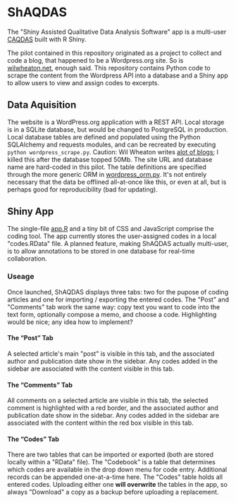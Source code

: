 # ShAQDAS

The "Shiny Assisted Qualitative Data Analysis Software" app is a
multi-user [CAQDAS] built with R Shiny.

The pilot contained in this repository originated as a project to
collect and code a blog, that happened to be a Wordpress.org site. So
is [wilwheaton.net], enough said. This repository contains Python code
to scrape the content from the Wordpress API into a database and a
Shiny app to allow users to view and assign codes to excerpts.

## Data Aquisition

The website is a WordPress.org application with a REST API. Local
storage is in a SQLite database, but would be changed to PostgreSQL in
production. Local database tables are defined and populated using the
Python SQLAlchemy and requests modules, and can be recreated by
executing `python wordpress_scrape.py`. Caution: Wil Wheaton writes
[alot of blogs]; I killed this after the database topped 50Mb. The
site URL and database name are hard-coded in this pilot. The table
definitions are specified through the more generic ORM in
[wordpress_orm.py](wordpress_orm.py). It's not entirely necessary that
the data be offlined all-at-once like this, or even at all, but is
perhaps good for reproducibility (bad for updating).

## Shiny App

The single-file [app.R](app.R) and a tiny bit of CSS and JavaScript
comprise the coding tool.  The app currently stores the user-assigned
codes in a local "codes.RData" file. A planned feature, making ShAQDAS
actually multi-user, is to allow annotations to be stored in one
database for real-time collaboration.

### Useage

Once launched, ShAQDAS displays three tabs: two for the pupose of
coding articles and one for importing / exporting the entered codes.
The "Post" and "Comments" tab work the same way: copy text you want to
code into the text form, optionally compose a memo, and choose a code.
Highlighting would be nice; any idea how to implement?

#### The “Post” Tab

A selected article's main "post" is visible in this tab, and the
associated author and publication date show in the sidebar. Any codes
added in the sidebar are associated with the content visible in this
tab.

#### The “Comments” Tab

All comments on a selected article are visible in this tab, the
selected comment is highlighted with a red border, and the associated
author and publication date show in the sidebar. Any codes added in
the sidebar are associated with the content within the red box visible
in this tab.

#### The “Codes” Tab

There are two tables that can be imported or exported (both are stored
locally within a "RData" file). The "Codebook" is a table that
determines which codes are available in the drop down menu for code
entry. Additional records can be appended one-at-a-time here. The
"Codes" table holds all entered codes. Uploading either one **will
overwrite** the tables in the app, so always "Download" a copy as a
backup before uploading a replacement.

[wilwheaton.net]: http://wilwheaton.net
[alot of blogs]: http://hyperboleandahalf.blogspot.com/2010/04/alot-is-better-than-you-at-everything.html
[CAQDAS]: https://en.wikipedia.org/wiki/Computer-assisted_qualitative_data_analysis_software
